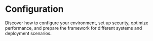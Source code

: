 # Configuration

Discover how to configure your environment, set up security, optimize performance, and prepare the framework for different systems and deployment scenarios.
